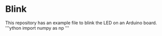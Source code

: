 # Blink

This repository has an example file to blink the LED on an Arduino board.
'''ython
import numpy as np
'''
